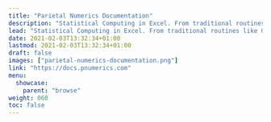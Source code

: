 ```yaml
---
title: "Parietal Numerics Documentation"
description: "Statistical Computing in Excel. From traditional routines like GLMs and Factor Analysis to recently more popular ones like LASSO, t-SNE and time-varying parameter models, we offer decision makers a killer app."
lead: "Statistical Computing in Excel. From traditional routines like GLMs and Factor Analysis to recently more popular ones like LASSO, t-SNE and time-varying parameter models, we offer decision makers a killer app."
date: 2021-02-03T13:32:34+01:00
lastmod: 2021-02-03T13:32:34+01:00
draft: false
images: ["parietal-numerics-documentation.png"]
link: "https://docs.pnumerics.com"
menu:
  showcase:
    parent: "browse"
weight: 060
toc: false
---
```



